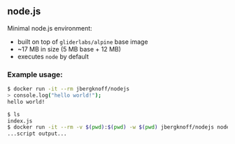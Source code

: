 ## node.js

Minimal node.js environment:

* built on top of `gliderlabs/alpine` base image
* ~17 MB in size (5 MB base + 12 MB)
* executes `node` by default

### Example usage:

```bash
$ docker run -it --rm jbergknoff/nodejs
> console.log("hello world!");
hello world!
```

```bash
$ ls
index.js
$ docker run -it --rm -v $(pwd):$(pwd) -w $(pwd) jbergknoff/nodejs node index.js
...script output...
```
